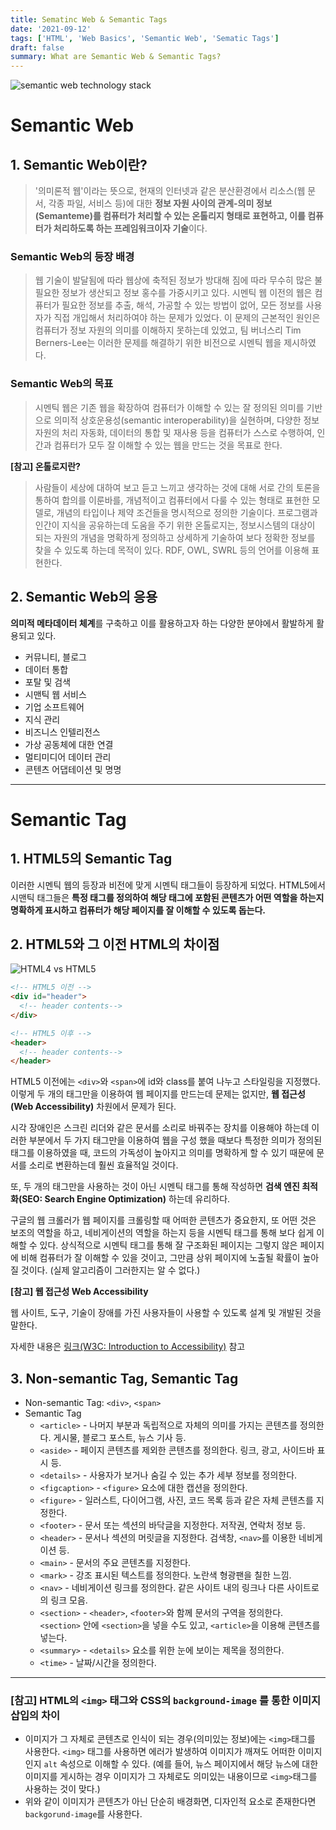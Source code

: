 ```yaml
---
title: Sematinc Web & Semantic Tags
date: '2021-09-12'
tags: ['HTML', 'Web Basics', 'Semantic Web', 'Sematic Tags']
draft: false
summary: What are Semantic Web & Semantic Tags?
---
```


![semantic web technology stack](https://i.imgur.com/hjFf6z4.png)

# Semantic Web

## 1. Semantic Web이란?

> '의미론적 웹'이라는 뜻으로, 현재의 인터넷과 같은 분산환경에서 리소스(웹 문서, 각종 파일, 서비스 등)에 대한 **정보 자원 사이의 관계-의미 정보(Semanteme)를 컴퓨터가 처리할 수 있는 온톨리지 형태로 표현하고, 이를 컴퓨터가 처리하도록 하는 프레임워크이자 기술**이다.

### Semantic Web의 등장 배경

> 웹 기술이 발달됨에 따라 웹상에 축적된 정보가 방대해 짐에 따라 무수히 많은 불필요한 정보가 생산되고 정보 홍수를 가중시키고 있다. 시멘틱 웹 이전의 웹은 컴퓨터가 필요한 정보를 추출, 해석, 가공할 수 있는 방법이 없어, 모든 정보를 사용자가 직접 개입해서 처리하여야 하는 문제가 있었다. 이 문제의 근본적인 원인은 컴퓨터가 정보 자원의 의미를 이해하지 못하는데 있었고, 팀 버너스리 Tim Berners-Lee는 이러한 문제를 해결하기 위한 비전으로 시멘틱 웹을 제시하였다.

### Semantic Web의 목표

> 시멘틱 웹은 기존 웹을 확장하여 컴퓨터가 이해할 수 있는 잘 정의된 의미를 기반으로 의미적 상호운용성(semantic interoperability)을 실현하며, 다양한 정보 자원의 처리 자동화, 데이터의 통합 및 재사용 등을 컴퓨터가 스스로 수행하여, 인간과 컴퓨터가 모두 잘 이해할 수 있는 웹을 만드는 것을 목표로 한다.

**[참고] 온톨로지란?**

> 사람들이 세상에 대하여 보고 듣고 느끼고 생각하는 것에 대해 서로 간의 토론을 통하여 합의를 이룬바를, 개념적이고 컴퓨터에서 다룰 수 있는 형태로 표현한 모델로, 개념의 타입이나 제약 조건들을 명시적으로 정의한 기술이다. 프로그램과 인간이 지식을 공유하는데 도움을 주기 위한 온톨로지는, 정보시스템의 대상이 되는 자원의 개념을 명확하게 정의하고 상세하게 기술하여 보다 정확한 정보를 찾을 수 있도록 하는데 목적이 있다. RDF, OWL, SWRL 등의 언어를 이용해 표현한다.

## 2. Semantic Web의 응용

**의미적 메타데이터 체계**를 구축하고 이를 활용하고자 하는 다양한 분야에서 활발하게 활용되고 있다.

- 커뮤니티, 블로그
- 데이터 통합
- 포탈 및 검색
- 시맨틱 웹 서비스
- 기업 소프트웨어
- 지식 관리
- 비즈니스 인텔리전스
- 가상 공동체에 대한 연결
- 멀티미디어 데이터 관리
- 콘텐츠 어댑테이션 및 명명

---

# Semantic Tag

## 1. HTML5의 Semantic Tag

이러한 시멘틱 웹의 등장과 비전에 맞게 시멘틱 태그들이 등장하게 되었다. HTML5에서 시맨틱 태그들은 **특정 태그를 정의하여 해당 태그에 포함된 콘텐츠가 어떤 역할을 하는지 명확하게 표시하고 컴퓨터가 해당 페이지를 잘 이해할 수 있도록 돕는다.**

## 2. HTML5와 그 이전 HTML의 차이점

![HTML4 vs HTML5](https://i.imgur.com/s5RakQ8.png)

```html
<!-- HTML5 이전 -->
<div id="header">
  <!-- header contents-->
</div>

<!-- HTML5 이후 -->
<header>
  <!-- header contents-->
</header>
```

HTML5 이전에는 `<div>`와 `<span>`에 id와 class를 붙여 나누고 스타일링을 지정했다. 이렇게 두 개의 태그만을 이용하여 웹 페이지를 만드는데 문제는 없지만, **웹 접근성(Web Accessibility)** 차원에서 문제가 된다.

시각 장애인은 스크린 리더와 같은 문서를 소리로 바꿔주는 장치를 이용해야 하는데 이러한 부분에서 두 가지 태그만을 이용하여 웹을 구성 했을 때보다 특정한 의미가 정의된 태그를 이용하였을 때, 코드의 가독성이 높아지고 의미를 명확하게 할 수 있기 때문에 문서를 소리로 변환하는데 훨씬 효율적일 것이다.

또, 두 개의 태그만을 사용하는 것이 아닌 시멘틱 태그를 통해 작성하면 **검색 엔진 최적화(SEO: Search Engine Optimization)** 하는데 유리하다.

구글의 웹 크롤러가 웹 페이지를 크롤링할 때 어떠한 콘텐츠가 중요한지, 또 어떤 것은 보조의 역할을 하고, 네비게이션의 역할을 하는지 등을 시멘틱 태그를 통해 보다 쉽게 이해할 수 있다. 상식적으로 시멘틱 태그를 통해 잘 구조화된 페이지는 그렇지 않은 페이지에 비해 컴퓨터가 잘 이해할 수 있을 것이고, 그만큼 상위 페이지에 노출될 확률이 높아질 것이다. (실제 알고리즘이 그러한지는 알 수 없다.)

**[참고] 웹 접근성 Web Accessibility**

웹 사이트, 도구, 기술이 장애를 가진 사용자들이 사용할 수 있도록 설계 및 개발된 것을 말한다.

자세한 내용은 [링크(W3C: Introduction to Accessibility)](https://www.w3.org/WAI/fundamentals/accessibility-intro/ko) 참고

## 3. Non-semantic Tag, Semantic Tag

- Non-semantic Tag: `<div>`, `<span>`
- Semantic Tag
  - `<article>` - 나머지 부분과 독립적으로 자체의 의미를 가지는 콘텐츠를 정의한다. 게시물, 블로그 포스트, 뉴스 기사 등.
  - `<aside>` - 페이지 콘텐츠를 제외한 콘텐츠를 정의한다. 링크, 광고, 사이드바 표시 등.
  - `<details>` - 사용자가 보거나 숨길 수 있는 추가 세부 정보를 정의한다.
  - `<figcaption>` - `<figure>` 요소에 대한 캡션을 정의한다.
  - `<figure>` - 일러스트, 다이어그램, 사진, 코드 목록 등과 같은 자체 콘텐츠를 지정한다.
  - `<footer>` - 문서 또는 섹션의 바닥글을 지정한다. 저작권, 연락처 정보 등.
  - `<header>` - 문서나 섹션의 머릿글을 지정한다. 검색창, `<nav>`를 이용한 네비게이션 등.
  - `<main>` - 문서의 주요 콘텐츠를 지정한다.
  - `<mark>` - 강조 표시된 텍스트를 정의한다. 노란색 형광팬을 칠한 느낌.
  - `<nav>` - 네비게이션 링크를 정의한다. 같은 사이트 내의 링크나 다른 사이트로의 링크 모음.
  - `<section>` - `<header>`, `<footer>`와 함께 문서의 구역을 정의한다. `<section>` 안에 `<section>`을 넣을 수도 있고, `<article>`을 이용해 콘텐츠를 넣는다.
  - `<summary>` - `<details>` 요소를 위한 눈에 보이는 제목을 정의한다.
  - `<time>` - 날짜/시간을 정의한다.

---

### **[참고] HTML의 `<img>` 태그와 CSS의 `background-image` 를 통한 이미지 삽입의 차이**

- 이미지가 그 자체로 콘텐츠로 인식이 되는 경우(의미있는 정보)에는 `<img>`태그를 사용한다. `<img>` 태그를 사용하면 에러가 발생하여 이미지가 깨져도 어떠한 이미지 인지 `alt` 속성으로 이해할 수 있다. (예를 들어, 뉴스 페이지에서 해당 뉴스에 대한 이미지를 게시하는 경우 이미지가 그 자체로도 의미있는 내용이므로 `<img>`태그를 사용하는 것이 맞다.)
- 위와 같이 이미지가 콘텐츠가 아닌 단순히 배경화면, 디자인적 요소로 존재한다면 `backgorund-image`를 사용한다.
